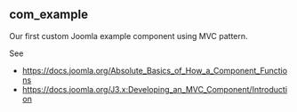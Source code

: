 ## com_example

Our first custom Joomla example component using MVC pattern.

See 

* https://docs.joomla.org/Absolute_Basics_of_How_a_Component_Functions
* https://docs.joomla.org/J3.x:Developing_an_MVC_Component/Introduction